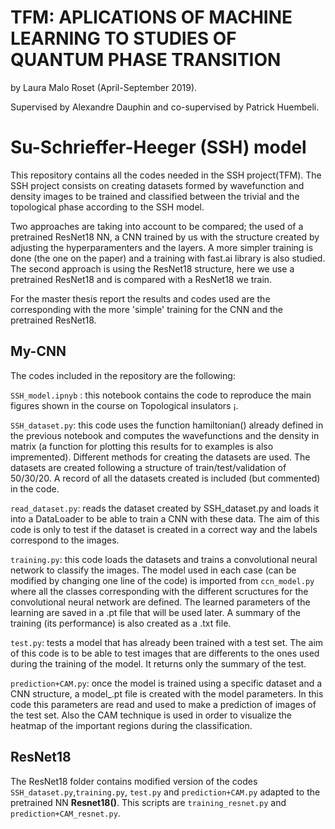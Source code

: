 # TFM: APLICATIONS OF MACHINE LEARNING TO STUDIES OF QUANTUM PHASE TRANSITION

by Laura Malo Roset (April-September 2019).

Supervised by Alexandre Dauphin and co-supervised by Patrick Huembeli. 


# Su-Schrieffer-Heeger (SSH) model
This repository contains all the codes needed in the SSH project(TFM). The SSH project consists on creating datasets formed by wavefunction and density images 
to be trained and classified between the trivial and the topological phase according to the SSH model.

Two approaches are taking into account to be compared; the used of a pretrained ResNet18 NN, a CNN trained by us with the structure created by adjusting the 
hyperparamenters and the layers. A more simpler training is done (the one on the paper) and a training with fast.ai library is also studied. The second approach is 
using the ResNet18 structure, here we use a pretrained ResNet18 and is compared with a ResNet18 we train. 

For the master thesis report the results and codes used are the corresponding with the more 'simple' training for the CNN and the pretrained ResNet18.

## My-CNN

The codes included in the repository are the following: 

`SSH_model.ipnyb` : this notebook contains the code to reproduce the main figures shown in the course on Topological insulators ¡. 

`SSH_dataset.py`: this code uses the function hamiltonian() already defined in the previous notebook and computes the wavefunctions and the density in matrix (a function for
plotting this results for to examples is also impremented). Different methods for creating the datasets are used. The datasets are created following a structure of 
train/test/validation of 50/30/20. A record of all the datasets created is included (but commented) in the code. 

`read_dataset.py`: reads the dataset created by SSH_dataset.py and loads it into a DataLoader to be able to train a CNN with these data. 
The aim of this code is only to test if the dataset is created in a correct way and the labels correspond to the images. 

`training.py`: this code loads the datasets and trains a convolutional neural network to classify the images. The model used in each case (can be modified by
changing one line of the code) is imported from `ccn_model.py` where all the classes corresponding with the different scructures for the convolutional neural network 
are defined. The learned parameters of the learning are saved in a .pt file that will be used later. A summary of the training (its performance) is also created
as a .txt file.

`test.py`: tests a model that has already been trained with a test set. The aim of this code is to be able to test images that are differents to the ones used 
during the training of the model. It returns only the summary of the test.

`prediction+CAM.py`: once the model is trained using a specific dataset and a CNN structure, a model_.pt file is created with the model parameters. In this code
this parameters are read and used to make a prediction of images of the test set. Also the CAM technique is used in order to visualize the heatmap of the important
regions during the classification. 


## ResNet18 

The ResNet18 folder contains modified version of the codes `SSH_dataset.py`,`training.py`, `test.py` and `prediction+CAM.py` adapted to the pretrained NN **Resnet18()**. This scripts are `training_resnet.py` and `prediction+CAM_resnet.py`.
